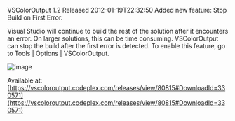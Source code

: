 VSColorOutput 1.2 Released
2012-01-19T22:32:50
Added new feature: Stop Build on First Error.

Visual Studio will continue to build the rest of the solution after it encounters an error. On larger solutions, this can be time consuming. VSColorOutput can stop the build after the first error is detected. To enable this feature, go to Tools | Options | VSColorOutput.

![image](/content/images/blog/VSColorOput-1.2-Released_F565/image.png)

Available at: [https://vscoloroutput.codeplex.com/releases/view/80815#DownloadId=330571](https://vscoloroutput.codeplex.com/releases/view/80815#DownloadId=330571)
